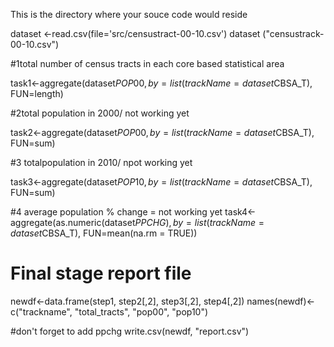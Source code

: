This is the directory where your souce code would reside

dataset <-read.csv(file='src/censustract-00-10.csv')
dataset ("censustrack-00-10.csv")


#1total number of census tracts in each core based statistical area

task1<-aggregate(dataset$POP00, by=list(trackName=dataset$CBSA_T), FUN=length)

#2total population in 2000/ not working yet

task2<-aggregate(dataset$POP00, by=list(trackName=dataset$CBSA_T), FUN=sum)

#3 totalpopulation in 2010/ npot working yet 

task3<-aggregate(dataset$POP10, by=list(trackName=dataset$CBSA_T), FUN=sum)

#4 average population % change = not working yet
task4<-aggregate(as.numeric(dataset$PPCHG), by=list(trackName=dataset$CBSA_T), FUN=mean(na.rm = TRUE))

# Final stage report file

newdf<-data.frame(step1, step2[,2], step3[,2], step4[,2])
names(newdf)<-c("trackname", "total_tracts", "pop00", "pop10") 

#don't forget to add ppchg write.csv(newdf, "report.csv")
